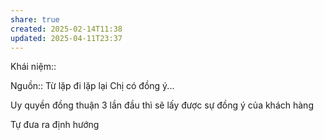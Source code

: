 ```yaml
---
share: true
created: 2025-02-14T11:38
updated: 2025-04-11T23:37
---
```

Khái niệm:: 

Nguồn:: 
Từ lặp đi lặp lại 
Chị có đồng ý... 

Uy quyền đồng thuận
3 lần đầu thì sẽ lấy được sự đồng ý của khách hàng 

Tự đưa ra định hướng